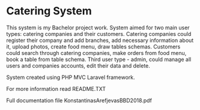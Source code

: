 # Catering System

This system is my Bachelor project work.
System aimed for two main user types: catering companies and their customers. Catering companies could register their company and add branches, add necessary information about it, upload photos, create food menu, draw tables schemas. Customers could search through catering companies, make orders from food menu, book a table from table schema. 
Third user type - admin, could manage all users and companies accounts, edit their data and delete.

System created using PHP MVC Laravel framework.

For more information read README.TXT

Full documentation file KonstantinasArefjevasBBD2018.pdf